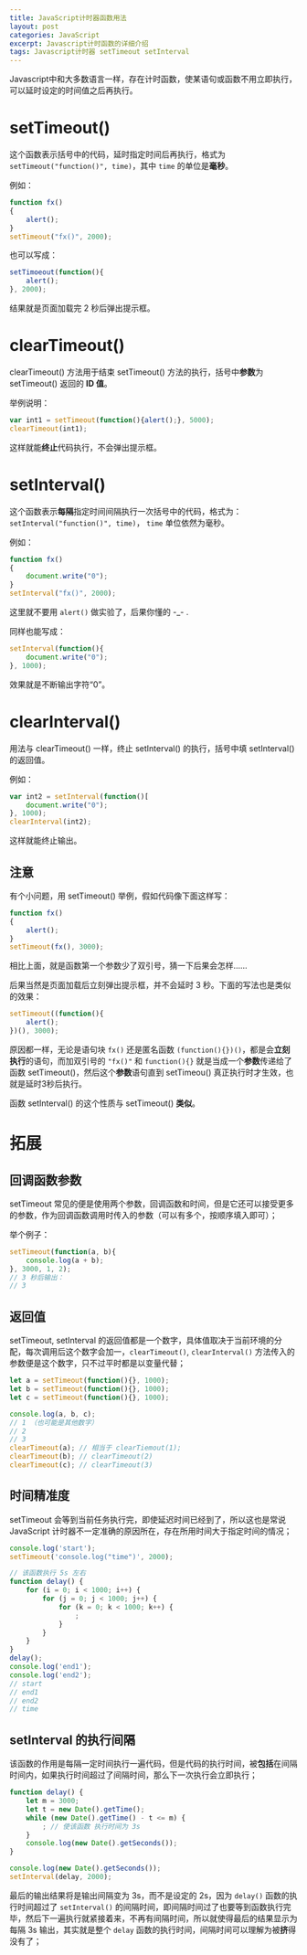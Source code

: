 ```yaml
---
title: JavaScript计时器函数用法
layout: post
categories: JavaScript
excerpt: Javascript计时函数的详细介绍
tags: Javascript计时器 setTimeout setInterval
---
```

Javascript中和大多数语言一样，存在计时函数，使某语句或函数不用立即执行，可以延时设定的时间值之后再执行。

# setTimeout()

这个函数表示括号中的代码，延时指定时间后再执行，格式为 `setTimeout("function()", time)`，其中 `time` 的单位是**毫秒**。

例如：

```javascript
function fx()
{
	alert();
}
setTimeout("fx()", 2000);
```

也可以写成：

``` js
setTimoeout(function(){
	alert();
}, 2000);
```

结果就是页面加载完 2 秒后弹出提示框。

# clearTimeout()

clearTimeout() 方法用于结束 setTimeout() 方法的执行，括号中**参数**为 setTimeout() 返回的 **ID 值**。

举例说明：

``` js
var int1 = setTimeout(function(){alert();}, 5000);
clearTimeout(int1);
```

这样就能**终止**代码执行，不会弹出提示框。

# setInterval()

这个函数表示**每隔**指定时间间隔执行一次括号中的代码，格式为：`setInterval("function()", time)`， `time` 单位依然为毫秒。

例如：

``` js
function fx()
{
	document.write("0");
}
setInterval("fx()", 2000);
```

这里就不要用 `alert()` 做实验了，后果你懂的 -_- .

同样也能写成：

``` js
setInterval(function(){
	document.write("0");
}, 1000);
```

效果就是不断输出字符“0”。

# clearInterval()

用法与 clearTimeout() 一样，终止 setInterval() 的执行，括号中填 setInterval() 的返回值。

例如：

``` js
var int2 = setInterval(function()[
	document.write("0");
}, 1000);
clearInterval(int2);
```

这样就能终止输出。

## 注意

有个小问题，用 setTimeout() 举例，假如代码像下面这样写：

``` js 
function fx()
{
	alert();
}
setTimeout(fx(), 3000);
```

相比上面，就是函数第一个参数少了双引号，猜一下后果会怎样……

后果当然是页面加载后立刻弹出提示框，并不会延时 3 秒。下面的写法也是类似的效果：

``` js
setTimeout((function(){
	alert();
})(), 3000);
```

原因都一样，无论是语句块 `fx()` 还是匿名函数 `(function(){})()`，都是会**立刻执行**的语句，而加双引号的 `"fx()"` 和 `function(){}` 就是当成一个**参数**传递给了函数 setTimeout()，然后这个**参数**语句直到 setTimeou() 真正执行时才生效，也就是延时3秒后执行。

函数 setInterval() 的这个性质与 setTimeout() **类似**。

# 拓展

## 回调函数参数

setTimeout 常见的便是使用两个参数，回调函数和时间，但是它还可以接受更多的参数，作为回调函数调用时传入的参数（可以有多个，按顺序填入即可）；

举个例子：
```js
setTimeout(function(a, b){
    console.log(a + b);
}, 3000, 1, 2);
// 3 秒后输出：
// 3
```

## 返回值

setTimeout, setInterval  的返回值都是一个数字，具体值取决于当前环境的分配，每次调用后这个数字会加一，`clearTimeout()`, `clearInterval()` 方法传入的参数便是这个数字，只不过平时都是以变量代替；
```js
let a = setTimeout(function(){}, 1000);
let b = setTimeout(function(){}, 1000);
let c = setTimeout(function(){}, 1000);

console.log(a, b, c);
// 1 （也可能是其他数字）
// 2
// 3
clearTimeout(a); // 相当于 clearTiemout(1);
clearTimeout(b); // clearTimeout(2)
clearTimeout(c); // clearTimeout(3)
```

## 时间精准度

setTimeout 会等到当前任务执行完，即使延迟时间已经到了，所以这也是常说 JavaScript 计时器不一定准确的原因所在，存在所用时间大于指定时间的情况；

```js
console.log('start');
setTimeout('console.log("time")', 2000);

// 该函数执行 5s 左右
function delay() {
    for (i = 0; i < 1000; i++) {
	    for (j = 0; j < 1000; j++) {
	 	    for (k = 0; k < 1000; k++) {
	 	  	    ;
	 	    }
	    }
    }
}
delay();
console.log('end1');
console.log('end2');
// start
// end1
// end2
// time
```

## setInterval 的执行间隔

该函数的作用是每隔一定时间执行一遍代码，但是代码的执行时间，被**包括**在间隔时间内，如果执行时间超过了间隔时间，那么下一次执行会立即执行；
```js
function delay() {
	let m = 3000;
	let t = new Date().getTime();
	while (new Date().getTime() - t <= m) {
	 	; // 使该函数 执行时间为 3s
	}
	console.log(new Date().getSeconds());
}

console.log(new Date().getSeconds());
setInterval(delay, 2000);
```

最后的输出结果将是输出间隔变为 3s，而不是设定的 2s，因为 `delay()` 函数的执行时间超过了 `setInterval()` 的间隔时间，即间隔时间过了也要等到函数执行完毕，然后下一遍执行就紧接着来，不再有间隔时间，所以就使得最后的结果显示为每隔 3s 输出，其实就是整个 `delay` 函数的执行时间，间隔时间可以理解为被**挤**得没有了；